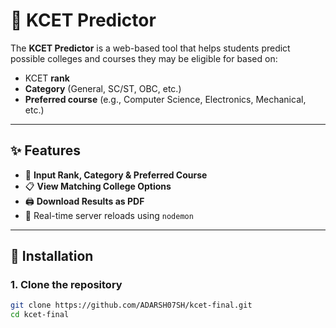 # 🎯 KCET Predictor

The **KCET Predictor** is a web-based tool that helps students predict possible colleges and courses they may be eligible for based on:
- KCET **rank**
- **Category** (General, SC/ST, OBC, etc.)
- **Preferred course** (e.g., Computer Science, Electronics, Mechanical, etc.)

---

## ✨ Features

- 🔢 **Input Rank, Category & Preferred Course**
- 📋 **View Matching College Options**
- 🖨️ **Download Results as PDF**
- 🔄 Real-time server reloads using `nodemon`

---

## 🚀 Installation

### 1. Clone the repository

```bash
git clone https://github.com/ADARSH07SH/kcet-final.git
cd kcet-final
